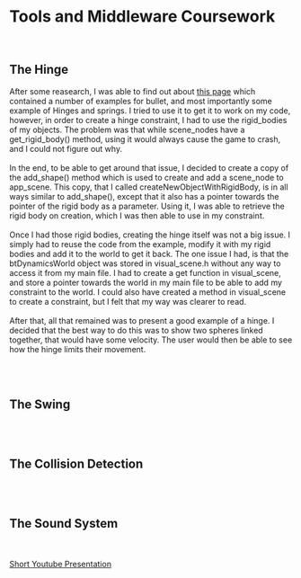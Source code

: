 <h1>Tools and Middleware Coursework</h1>
<br/>
<h2>The Hinge</h2>
After some reasearch, I was able to find out about <a href="http://bullet.googlecode.com/svn/trunk/Demos/ConstraintDemo/ConstraintDemo.cpp"> this page</a> which contained a number of examples for bullet, and most importantly some example of Hinges and springs. I tried to use it to get it to work on my code, however, in order to create a hinge constraint, I had to use the rigid_bodies of my objects. The problem was that while scene_nodes have a get_rigid_body() method, using it would always cause the game to crash, and I could not figure out why.<br/><br/>
In the end, to be able to get around that issue, I decided to create a copy of the add_shape() method which is used to create and add a scene_node to app_scene. This copy, that I called createNewObjectWithRigidBody, is in all ways similar to add_shape(), except that it also has a pointer towards the pointer of the rigid body as a parameter. Using it, I was able to retrieve the rigid body on creation, which I was then able to use in my constraint.<br/><br/>
Once I had those rigid bodies, creating the hinge itself was not a big issue. I simply had to reuse the code from the example, modify it with my rigid bodies and add it to the world to get it back. The one issue I had, is that the btDynamicsWorld object was stored in visual_scene.h without any way to access it from my main file. I had to create a get function in visual_scene, and store a pointer towards the world in my main file to be able to add my constraint to the world. I could also have created a method in visual_scene to create a constraint, but I felt that my way was clearer to read.<br/><br/>
After that, all that remained was to present a good example of a hinge. I decided that the best way to do this was to show two spheres linked together, that would have some velocity. The user would then be able to see how the hinge limits their movement.


<br/><br/>
<h2>The Swing</h2>



<br/><br/>
<h2>The Collision Detection</h2>


<br/><br/>
<h2>The Sound System</h2>


<br/><br/>
<a href="">Short Youtube Presentation</a>

